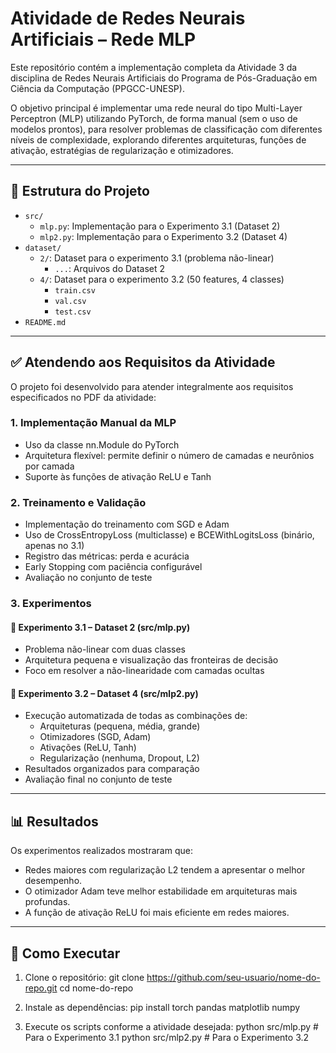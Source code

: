 # Atividade de Redes Neurais Artificiais – Rede MLP

Este repositório contém a implementação completa da Atividade 3 da disciplina de Redes Neurais Artificiais do Programa de Pós-Graduação em Ciência da Computação (PPGCC-UNESP).

O objetivo principal é implementar uma rede neural do tipo Multi-Layer Perceptron (MLP) utilizando PyTorch, de forma manual (sem o uso de modelos prontos), para resolver problemas de classificação com diferentes níveis de complexidade, explorando diferentes arquiteturas, funções de ativação, estratégias de regularização e otimizadores.

---

## 🔧 Estrutura do Projeto

* `src/`
    * `mlp.py`: Implementação para o Experimento 3.1 (Dataset 2)
    * `mlp2.py`: Implementação para o Experimento 3.2 (Dataset 4)
* `dataset/`
    * `2/`: Dataset para o experimento 3.1 (problema não-linear)
        * `...`: Arquivos do Dataset 2
    * `4/`: Dataset para o experimento 3.2 (50 features, 4 classes)
        * `train.csv`
        * `val.csv`
        * `test.csv`
* `README.md`

---

## ✅ Atendendo aos Requisitos da Atividade

O projeto foi desenvolvido para atender integralmente aos requisitos especificados no PDF da atividade:

### 1. Implementação Manual da MLP
- Uso da classe nn.Module do PyTorch
- Arquitetura flexível: permite definir o número de camadas e neurônios por camada
- Suporte às funções de ativação ReLU e Tanh

### 2. Treinamento e Validação
- Implementação do treinamento com SGD e Adam
- Uso de CrossEntropyLoss (multiclasse) e BCEWithLogitsLoss (binário, apenas no 3.1)
- Registro das métricas: perda e acurácia
- Early Stopping com paciência configurável
- Avaliação no conjunto de teste

### 3. Experimentos

#### 🔹 Experimento 3.1 – Dataset 2 (src/mlp.py)
- Problema não-linear com duas classes
- Arquitetura pequena e visualização das fronteiras de decisão
- Foco em resolver a não-linearidade com camadas ocultas

#### 🔹 Experimento 3.2 – Dataset 4 (src/mlp2.py)
- Execução automatizada de todas as combinações de:
  - Arquiteturas (pequena, média, grande)
  - Otimizadores (SGD, Adam)
  - Ativações (ReLU, Tanh)
  - Regularização (nenhuma, Dropout, L2)
- Resultados organizados para comparação
- Avaliação final no conjunto de teste

---

## 📊 Resultados
Os experimentos realizados mostraram que:
- Redes maiores com regularização L2 tendem a apresentar o melhor desempenho.
- O otimizador Adam teve melhor estabilidade em arquiteturas mais profundas.
- A função de ativação ReLU foi mais eficiente em redes maiores.

---

## 🚀 Como Executar

1. Clone o repositório:
   git clone https://github.com/seu-usuario/nome-do-repo.git
   cd nome-do-repo

2. Instale as dependências:
   pip install torch pandas matplotlib numpy

3. Execute os scripts conforme a atividade desejada:
   python src/mlp.py     # Para o Experimento 3.1
   python src/mlp2.py    # Para o Experimento 3.2
